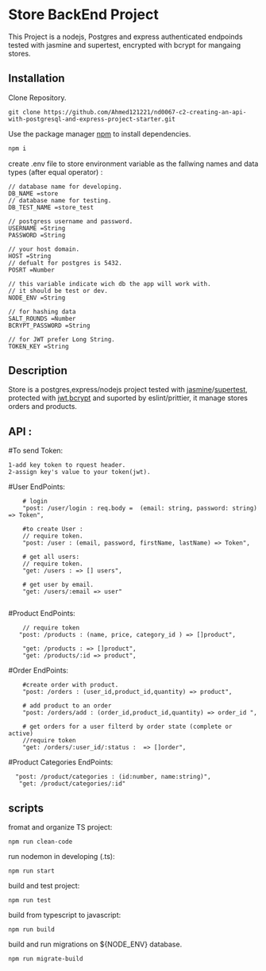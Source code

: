 # Store BackEnd Project

This Project is a nodejs, Postgres and express authenticated endpoinds tested with jasmine and supertest, encrypted with bcrypt for mangaing stores.

## Installation

Clone Repository.

```
git clone https://github.com/Ahmed121221/nd0067-c2-creating-an-api-with-postgresql-and-express-project-starter.git
```

Use the package manager [npm](https://www.npmjs.com) to install dependencies.

```bash
npm i
```

create .env file to store environment variable
as the fallwing names and data types (after equal operator) :

```
// database name for developing.
DB_NAME =store
// database name for testing.
DB_TEST_NAME =store_test

// postgress username and password.
USERNAME =String
PASSWORD =String

// your host domain.
HOST =String
// defualt for postgres is 5432.
POSRT =Number

// this variable indicate wich db the app will work with.
// it should be test or dev.
NODE_ENV =String

// for hashing data
SALT_ROUNDS =Number
BCRYPT_PASSWORD =String

// for JWT prefer Long String.
TOKEN_KEY =String
```

## Description

Store is a postgres,express/nodejs project tested with [jasmine](https://www.npmjs.com/package/jasmine)/[supertest](https://www.npmjs.com/package/supertest), protected with [jwt](https://www.npmjs.com/package/jsonwebtoken),[bcrypt](https://www.npmjs.com/package/bcrypt) and suported by eslint/prittier, it manage stores orders and products.

## API :

#To send Token:

```
1-add key token to rquest header.
2-assign key's value to your token(jwt).
```

#User EndPoints:

```
    # login
    "post: /user/login : req.body =  (email: string, password: string) => Token",

    #to create User :
    // require token.
	"post: /user : (email, password, firstName, lastName) => Token",

    # get all users:
    // require token.
	"get: /users : => [] users",

    # get user by email.
	"get: /users/:email => user"


```

#Product EndPoints:

```
    // require token
   "post: /products : (name, price, category_id ) => []product",

	"get: /products : => []product",
	"get: /products/:id => product",

```

#Order EndPoints:

```
    #create order with product.
    "post: /orders : (user_id,product_id,quantity) => product",

    # add product to an order
	"post: /orders/add : (order_id,product_id,quantity) => order_id ",

    # get orders for a user filterd by order state (complete or active)
    //require token
	"get: /orders/:user_id/:status :  => []order",
```

#Product Categories EndPoints:

```
  "post: /product/categories : (id:number, name:string)",
   "get: /product/categories/:id"
```

## scripts

fromat and organize TS project:

```
npm run clean-code
```

run nodemon in developing (.ts):

```
npm run start
```

build and test project:

```
npm run test
```

build from typescript to javascript:

```
npm run build
```

build and run migrations on ${NODE_ENV} database.

```
npm run migrate-build
```
